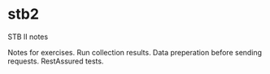 # stb2
STB II notes


Notes for exercises.
Run collection results.
Data preperation before sending requests.
RestAssured tests.
